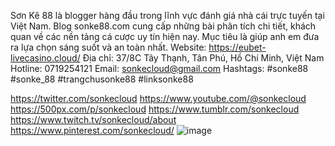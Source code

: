 Sơn Kê 88 là blogger hàng đầu trong lĩnh vực đánh giá nhà cái trực tuyến tại Việt Nam. Blog sonke88.com cung cấp những bài phân tích chi tiết, khách quan về các nền tảng cá cược uy tín hiện nay. Mục tiêu là giúp anh em đưa ra lựa chọn sáng suốt và an toàn nhất. 
Website: https://eubet-livecasino.cloud/
Địa chỉ: 37/8C Tây Thạnh, Tân Phú, Hồ Chí Minh, Việt Nam
Hotline: 0719254121
Email: sonkecloud@gmail.com
Hashtags: #sonke88 #sonke_88  #trangchusonke88 #linksonke88

https://twitter.com/sonkecloud
https://www.youtube.com/@sonkecloud
https://500px.com/p/sonkecloud
https://www.tumblr.com/sonkecloud
https://www.twitch.tv/sonkecloud/about
https://www.pinterest.com/sonkecloud/
![image](https://github.com/user-attachments/assets/955f4983-651b-4990-ac81-54653b560f49)
